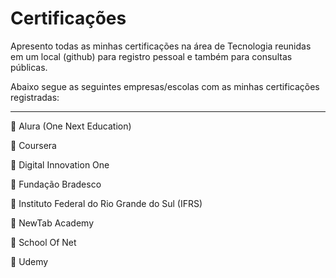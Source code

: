 <h1>Certificações</h1>

<p>Apresento todas as minhas certificações na área de Tecnologia reunidas em um local (github) para registro pessoal e também para consultas públicas.</p>

<p>Abaixo segue as seguintes empresas/escolas com as minhas certificações registradas:</p>

<hr>

<p>🔸 Alura (One Next Education)</p>
<p>🔸 Coursera</p>
<p>🔸 Digital Innovation One</p>
<p>🔸 Fundação Bradesco</p>
<p>🔸 Instituto Federal do Rio Grande do Sul (IFRS)</p>
<p>🔸 NewTab Academy</p>
<p>🔸 School Of Net</p>
<p>🔸 Udemy</p>
